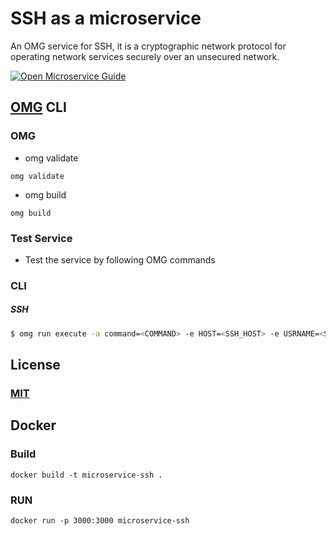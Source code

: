 # SSH as a microservice
An OMG service for SSH, it  is a cryptographic network protocol for operating network services securely over an unsecured network.

[![Open Microservice Guide](https://img.shields.io/badge/OMG-enabled-brightgreen.svg?style=for-the-badge)](https://microservice.guide)

## [OMG](hhttps://microservice.guide) CLI

### OMG

* omg validate
```
omg validate
```
* omg build
```
omg build
```
### Test Service

* Test the service by following OMG commands

### CLI

##### SSH
```sh
$ omg run execute -a command=<COMMAND> -e HOST=<SSH_HOST> -e USRNAME=<SERVER_USERNAME> -e PASSWORD=<SERVER_PASSWORD> -e PUBLIC_KEY=<PUBLIC_KEY>
```

## License
### [MIT](https://choosealicense.com/licenses/mit/)

## Docker
### Build
```
docker build -t microservice-ssh .
```
### RUN
```
docker run -p 3000:3000 microservice-ssh
```
